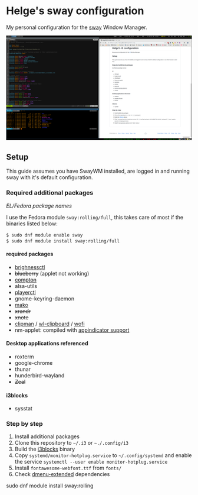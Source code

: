 # Helge's sway configuration

My personal configuration for the [sway](https://github.com/swaywm/sway) Window Manager.

![Desktop](desktop.png)

## Setup

This guide assumes you have SwayWM installed, are logged in and running sway with it's 
default configuration.

### Required additional packages
*EL/Fedora package names*

I use the Fedora module `sway:rolling/full`, this takes care of most if the binaries listed below:

```shell
$ sudo dnf module enable sway
$ sudo dnf module install sway:rolling/full
```

#### required packages
- [brighnessctl](http://rpmfind.net/linux/fedora/linux/releases/28/Everything/x86_64/os/Packages/b/brightnessctl-0.3-2.fc28.x86_64.rpm)
- ~~blueberry~~ (applet not working)
- ~~[compton](https://copr.fedorainfracloud.org/coprs/mrbloups/compton/)~~
- alsa-utils
- [playerctl](https://github.com/acrisci/playerctl)
- gnome-keyring-daemon
- [mako](https://github.com/emersion/mako)
- ~~xrandr~~
- ~~xnote~~
- [clipman](https://github.com/yory8/clipman) / [wl-clipboard](https://github.com/bugaevc/wl-clipboard) / [wofi](https://github.com/petabyteboy/wofi)
- nm-applet: compiled with [appindicator support](https://bodhi.fedoraproject.org/updates/FEDORA-2020-894d5286b3)

#### Desktop applications referenced
- roxterm
- google-chrome
- thunar
- hunderbird-wayland
- ~~Zeal~~


#### i3blocks
- sysstat

### Step by step

1. Install additional packages
2. Clone this repository to `~/.i3` or `~./.config/i3`
3. Build the [i3blocks](https://github.com/vivien/i3blocks) binary
4. Copy `systemd/monitor-hotplug.service` to `~/.config/systemd` and enable the service
`systemctl --user enable monitor-hotplug.service`
5. Install `fontawesome-webfont.ttf` from `fonts/`
6. Check [dmenu-extended](https://github.com/MarkHedleyJones/dmenu-extended) dependencies

sudo dnf module install sway:rolling
